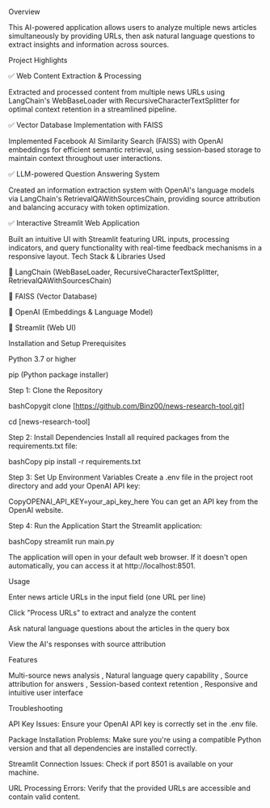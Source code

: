 
Overview

This AI-powered application allows users to analyze multiple news articles simultaneously by providing URLs, then ask natural language questions to extract insights and information across sources.

Project Highlights

✅ Web Content Extraction & Processing

Extracted and processed content from multiple news URLs using LangChain's WebBaseLoader with RecursiveCharacterTextSplitter for optimal context retention in a streamlined pipeline.

✅ Vector Database Implementation with FAISS

Implemented Facebook AI Similarity Search (FAISS) with OpenAI embeddings for efficient semantic retrieval, using session-based storage to maintain context throughout user interactions.

✅ LLM-powered Question Answering System

Created an information extraction system with OpenAI's language models via LangChain's RetrievalQAWithSourcesChain, providing source attribution and balancing accuracy with token optimization.

✅ Interactive Streamlit Web Application

Built an intuitive UI with Streamlit featuring URL inputs, processing indicators, and query functionality with real-time feedback mechanisms in a responsive layout.
Tech Stack & Libraries Used

🔹 LangChain (WebBaseLoader, RecursiveCharacterTextSplitter, RetrievalQAWithSourcesChain)

🔹 FAISS (Vector Database)

🔹 OpenAI (Embeddings & Language Model)

🔹 Streamlit (Web UI)

Installation and Setup
Prerequisites

Python 3.7 or higher

pip (Python package installer)

Step 1: Clone the Repository

bashCopygit clone [https://github.com/Binz00/news-research-tool.git]

cd [news-research-tool]

Step 2: Install Dependencies
Install all required packages from the requirements.txt file:

bashCopy  pip install -r requirements.txt

Step 3: Set Up Environment Variables
Create a .env file in the project root directory and add your OpenAI API key:

CopyOPENAI_API_KEY=your_api_key_here
You can get an API key from the OpenAI website.

Step 4: Run the Application
Start the Streamlit application:

bashCopy streamlit run main.py

The application will open in your default web browser. If it doesn't open automatically,
you can access it at http://localhost:8501.

Usage

Enter news article URLs in the input field (one URL per line) 

Click "Process URLs" to extract and analyze the content

Ask natural language questions about the articles in the query box

View the AI's responses with source attribution

Features

Multi-source news analysis ,
Natural language query capability ,
Source attribution for answers ,
Session-based context retention ,
Responsive and intuitive user interface

Troubleshooting

API Key Issues: Ensure your OpenAI API key is correctly set in the .env file.

Package Installation Problems: Make sure you're using a compatible Python version and that all dependencies are installed correctly.

Streamlit Connection Issues: Check if port 8501 is available on your machine.

URL Processing Errors: Verify that the provided URLs are accessible and contain valid content.

